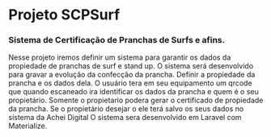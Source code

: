 # Projeto SCPSurf

### Sistema de Certificação de Pranchas de Surfs e afins.

Nesse projeto iremos definir um sistema para garantir os dados da propiedade de pranchas de surf e stand up. O sistema
será desenvolvido para gravar a evolução da confecção da prancha. Definir a propiedade da prancha e os dados dela. O
usuário tera em seu equipamento um qrcode que quando escaneado ira identificar os dados da prancha e quem é o seu
propietário. Somente o propietario podera gerar o certificado de propiedade da prancha. Se o propietário desejar o ele
terá salvo os seus dados no sistema da Achei Digital O sistema sera desenvolvido em Laravel com Materialize.
